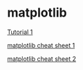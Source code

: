 # matplotlib


[Tutorial 1](https://pythonprogramming.net/matplotlib-python-3-basics-tutorial/)

[matplotlib cheat sheet 1](https://s3.amazonaws.com/assets.datacamp.com/blog_assets/Python_Matplotlib_Cheat_Sheet.pdf)

[matplotlib cheat sheet 2](https://github.com/rougier/matplotlib-cheatsheet)


